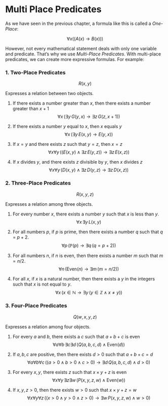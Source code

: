 # Multi Place Predicates


As we have seen in the previous chapter, a formula like this is called a *One-Place*:

$$\forall x((A(x) \rightarrow B(x)))$$

However, not every mathematical statement deals with only one variable and predicate. That’s why we use *Multi-Place Predicates*. With multi-place predicates, we can create more expressive formulas. For example:

### 1. Two-Place Predicates

$$R(x,y)$$

Expresses a relation between two objects.

1. If there exists a number greater than $x$, then there exists a number greater than $x+1$
 $$\forall x \, (\exists y \, G(y,x) \rightarrow \exists z \, G(z,x+1))$$

2. If there exists a number $y$ equal to $x$, then $x$ equals $y$ 
 $$\forall x \, (\exists y \, E(x,y) \rightarrow E(y,x))$$

3. If $x=y$ and there exists $z$ such that $y=z$, then $x=z$ 
 $$\forall x \forall y \, ((E(x,y) \land \exists z \, E(y,z)) \rightarrow \exists z \, E(x,z))$$

4. If $x$ divides $y$, and there exists $z$ divisible by $y$, then $x$ divides $z$
$$\forall x \forall y \, (D(x,y) \land \exists z \, D(y,z) \rightarrow \exists z \, D(x,z))$$

### 2. Three-Place Predicates

$$R(x,y,z)$$

Expresses a relation among three objects.

1. For every number $x$, there exists a number $y$ such that $x$ is less than $y$.
$$\forall x \, \exists y \, L(x,y)$$

2. For all numbers $p$, if $p$ is prime, then there exists a number $q$ such that $q$ = $p + 2$.
$$\forall p \, (\mathbb{P}(p) \rightarrow \exists q \, (q = p+2))$$

3. For all numbers $n$, if $n$ is even, then there exists a number $m$ such that $m = n/2$.
$$\forall n \, (\text{Even}(n) \rightarrow \exists m \, (m = n/2))$$

4. For all $x$, if $x$ is a natural number, then there exists a $y$ in the integers such that $x$ is not equal to $y$.
$$\forall x \, (x \in \mathbb{N} \rightarrow \exists y \, (y \in \mathbb{Z} \land x \neq y))$$

### 3. Four-Place Predicates

$$Q(w,x,y,z)$$

Expresses a relation among four objects.

1. For every $a$ and $b$, there exists a $c$ such that $a+b+c$ is even
$$\forall a \forall b \, \exists c \exists d \, (Q(a,b,c,d) \land \text{Even}(d))$$

2. If $a,b,c$ are positive, then there exists $d>0$ such that $a+b+c=d$
$$\forall a \forall b \forall c \, ((a>0 \land b>0 \land c>0) \rightarrow \exists d \, Q(a,b,c,d) \land d>0)$$

3. For every $x,y$, there exists $z$ such that $x \times y + z$ is even
$$\forall x \forall y \, \exists z \exists w \, (P(x,y,z,w) \land \text{Even}(w))$$

4. If $x,y,z>0$, then there exists $w>0$ such that $x \times y + z = w$
$$\forall x \forall y \forall z \, ((x>0 \land y>0 \land z>0) \rightarrow \exists w \, P(x,y,z,w) \land w>0)$$
